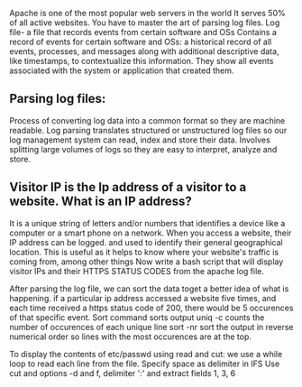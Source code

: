 Apache is one of the most popular web servers in the world
It serves 50% of all active websites.
You have to master the art of parsing log files.
Log file- a file that records events from certain software and OSs
Contains a record of events for certain software and OSs:
a historical record of all events, processes, and messages along with additional descriptive data,
like timestamps, to contextualize this information.
They show all events associated with the system or application that created them.

Parsing log files:
------------------
Process of converting log data into a common format so they are machine readable.
Log parsing translates structured or unstructured log files so our log management system can read, index and store their data.
Involves splitting large volumes of logs so they are easy to interpret, analyze and store.

Visitor IP is the Ip address of a visitor to a website.
What is an IP address?
------------------------
It is a unique string of letters and/or numbers that identifies a device like a computer or a smart phone on a network.
When you access a website, their IP address can be logged. and used to identify their general geographical location.
This is useful as it helps to know where your website's traffic is coming from, among other things
Now write a bash script that will display visitor IPs and their HTTPS STATUS CODES from the apache log file.

After parsing the log file, we can sort the data toget a better idea of what is happening.
if a particular ip address accessed a website five times, and each time received a https status code of 200,
there would be 5 occurences of that specific event.
Sort command sorts output
uniq -c counts the number of occurences of each unique line
sort -nr sort the output in reverse numerical order so lines with the most occurences are at the top.

To display the contents of etc/passwd using read and cut:
we use a while loop to read each line from the file.
Specify space as delimiter in IFS
Use cut and options -d and f, delimiter ':' and extract fields 1, 3, 6
